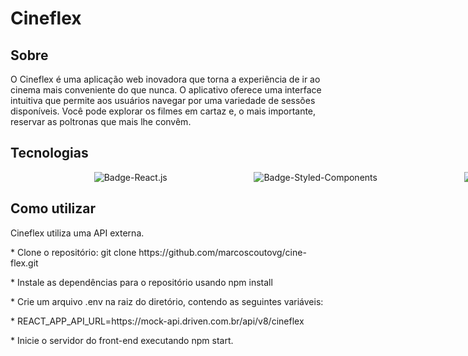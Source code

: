 # Cineflex

## Sobre

O Cineflex é uma aplicação web inovadora que torna a experiência de ir ao cinema mais conveniente do que nunca. O aplicativo oferece uma interface intuitiva que permite aos usuários navegar por uma variedade de sessões disponíveis. Você pode explorar os filmes em cartaz e, o mais importante, reservar as poltronas que mais lhe convêm.

## Tecnologias

<div style="display: flex; gap: 5px; align-items: center; justify-content: space-evenly; width: 100vw">
    <img heigth="40" alt="Badge-React.js" src="https://img.shields.io/badge/React-20232A?style=for-the-badge&logo=react&logoColor=61DAFB" />
      <img heigth="40" alt="Badge-Styled-Components" src="https://img.shields.io/badge/styled--components-DB7093?style=for-the-badge&logo=styled-components&logoColor=white" />
    <img heigth="40" alt="Badge-Axios" src="https://img.shields.io/badge/axios-671ddf?&style=for-the-badge&logo=axios&logoColor=white" />
</div>

## Como utilizar

Cineflex utiliza uma API externa.

<p>* Clone o repositório: git clone https://github.com/marcoscoutovg/cine-flex.git</p>
<p>* Instale as dependências para o repositório usando npm install</p>
<p>* Crie um arquivo .env na raiz do diretório, contendo as seguintes variáveis:</p>
<p>* REACT_APP_API_URL=https://mock-api.driven.com.br/api/v8/cineflex</p>
<p>* Inicie o servidor do front-end executando npm start.</p>
